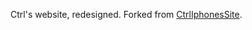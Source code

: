 Ctrl's website, redesigned. Forked from [CtrlIphonesSite](https://github.com/CtrliPhones/CtrliPhonesSite).
